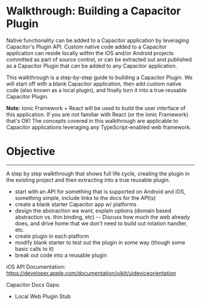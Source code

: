 # Walkthrough: Building a Capacitor Plugin

Native functionality can be added to a Capacitor application by leveraging Capacitor's Plugin API. Custom native code added to a Capacitor application can reside locally within the iOS and/or Android projects committed as part of source control, or can be extracted out and published as a Capacitor Plugin that can be added to any Capacitor application.

This walkthrough is a step-by-step guide to building a Capacitor Plugin. We will start off with a blank Capacitor application, then add custom native code (also known as a local plugin), and finally turn it into a true reusable Capacitor Plugin.

**Note:** Ionic Framework + React will be used to build the user interface of this application. If you are not familiar with React (or the Ionic Framework) that's OK! The concepts covered in this walkthrough are applicable to Capacitor applications leveraging any TypeScript-enabled web framework.

# Objective

---

A step by step walkthrough that shows full life cycle, creating the plugin in the existing project and then extracting into a true reusable plugin.

- start with an API for something that is supported on Android and iOS, something simple, include links to the docs for the API(s)
- create a blank starter Capacitor app w/ platforms
- design the abstraction we want, explain options (domain based abstraction vs. thin binding, etc)
  -- Discuss how much the web already does, and drive home that we don't need to build out rotation handler, etc.
- create plugin in each platform
- modify blank starter to test out the plugin in some way (though some basic calls to it)
- break out code into a reusable plugin

iOS API Documentation: https://developer.apple.com/documentation/uikit/uideviceorientation

Capacitor Docs Gaps:

- Local Web Plugin Stub
